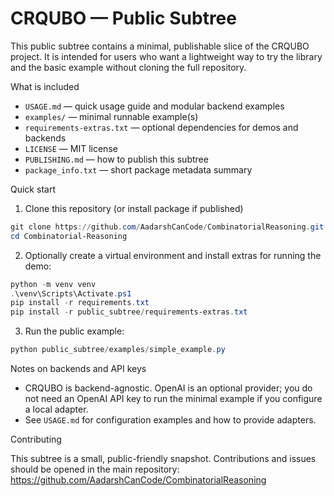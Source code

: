 # CRQUBO — Public Subtree

This public subtree contains a minimal, publishable slice of the CRQUBO project. It is intended for users who want a lightweight way to try the library and the basic example without cloning the full repository.

What is included

- `USAGE.md` — quick usage guide and modular backend examples
- `examples/` — minimal runnable example(s)
- `requirements-extras.txt` — optional dependencies for demos and backends
- `LICENSE` — MIT license
- `PUBLISHING.md` — how to publish this subtree
- `package_info.txt` — short package metadata summary

Quick start

1. Clone this repository (or install package if published)

```powershell
git clone https://github.com/AadarshCanCode/CombinatorialReasoning.git
cd Combinatorial-Reasoning
```

2. Optionally create a virtual environment and install extras for running the demo:

```powershell
python -m venv venv
.\venv\Scripts\Activate.ps1
pip install -r requirements.txt
pip install -r public_subtree/requirements-extras.txt
```

3. Run the public example:

```powershell
python public_subtree/examples/simple_example.py
```

Notes on backends and API keys

- CRQUBO is backend-agnostic. OpenAI is an optional provider; you do not need an OpenAI API key to run the minimal example if you configure a local adapter.
- See `USAGE.md` for configuration examples and how to provide adapters.

Contributing

This subtree is a small, public-friendly snapshot. Contributions and issues should be opened in the main repository: https://github.com/AadarshCanCode/CombinatorialReasoning
